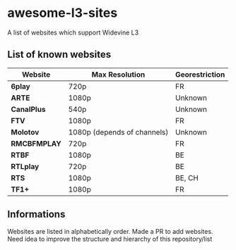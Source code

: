 # awesome-l3-sites
A list of websites which support Widevine L3

## List of known websites
| **Website** | Max Resolution | Georestriction |
| --- | --- | --- |
| **6play** | 720p | FR |
| **ARTE** | 1080p | Unknown |
| **CanalPlus** | 540p | Unknown |
| **FTV** | 1080p | FR |
| **Molotov** | 1080p (depends of channels) | Unknown |
| **RMCBFMPLAY** | 720p | FR |
| **RTBF** | 1080p | BE |
| **RTLplay** | 720p | BE |
| **RTS** | 1080p | BE, CH |
| **TF1+** | 1080p | FR |

## Informations
Websites are listed in alphabetically order.
Made a PR to add websites.
Need idea to improve the structure and hierarchy of this repository/list
